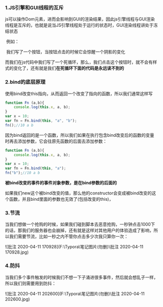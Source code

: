 ### 1.JS引擎和GUI线程的互斥

​	js可以操作Dom元素，进而会影响到GUI的渲染结果，因此js引擎线程与GUI渲染线程是互斥的，也就是说当JS引擎线程处于运行的状态时，GUI渲染线程讲处于冻结状态

​	例如：

​			我们写了一个按钮，当按钮点击的时候它会惊醒一个阴影的变化

​			而我们在js代码中我们写了一个死循环，那么，我们点击这个按钮时，就不会有样式的变化了，还有就是我们**在死循环下面的代码是永远读不到的**

### 2.bind的底层原理

使用bind改变this指向，从而返回一个改变了指向的函数，所以我们通常这样写

```js
function Fn (a,b){
    console.log(this.x, a, b);
}
var x = 10;
var fn = Fn.bind(this, "a", "b");
fn();//10 a b
```

因为bind返回的是一个函数，所以我们如果在执行包含bind改变后的函数的变量时再去添加参数，它会往原先函数的后面去添加参数：

```js
function Fn (a,b){
    console.log(this.x, a, b);
}
var x = 10;
var fn = Fn.bind(this, "a");
fn("b");//10 a b
```

**被bind改变的事件的事件对象参数，是在bind参数的后面的**

如果我们new这个被bind改变的值，那么他的constructor会变成被bind改变的这个函数，并且bind里面的参数也无效了(包括改变的this)，

### 3.节流

当我们想做一个抢购的时候，如果我们碰到脚本去恶意抢购，一秒钟点击1000下的话，那我们的服务器也会崩掉，还有就是这样对其他用户的体验造成了影响，所以我们需要节流，比如一秒之内不管你点击多少次我只算你一次：

![批注 2020-04-11 170928](F:\Typora\笔记图片(勿删)\批注 2020-04-11 170928.jpg)

### 4.防抖

当我们多个事件触发的时候我们不想一下子涌进很多事件，然后就会想乱子一样，所以我们则需要用到防抖：

![批注 2020-04-11 202600](F:\Typora\笔记图片(勿删)\批注 2020-04-11 202600.jpg)

